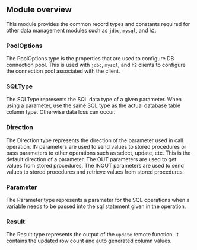 ## Module overview

This module provides the common record types and constants required for other data management modules such as `jdbc`, `mysql`, and `h2`. 

### PoolOptions 

The PoolOptions type is the properties that are used to configure DB connection pool. This is used with `jdbc`, `mysql`, and `h2` clients to configure the connection pool associated with the client.

### SQLType

The SQLType represents the SQL data type of a given parameter. When using a parameter, use the same SQL type as the actual database table column type. Otherwise data loss can occur.

### Direction

The Direction type represents the direction of the parameter used in call operation. IN parameters are used to send values to stored procedures or pass parameters to other operations such as select, update, etc. This is the default direction of a parameter. The OUT parameters are used to get values from stored procedures. The INOUT parameters are used to send values to stored procedures and retrieve values from stored procedures.
 
### Parameter

The Parameter type represents a parameter for the SQL operations when a variable needs to be passed into the sql statement given in the operation.

### Result

The Result type represents the output of the `update` remote function.  It contains the updated row count and auto generated column values.
